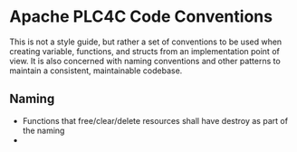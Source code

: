 # Apache PLC4C Code Conventions

This is not a style guide, but rather a set of conventions to be used when creating variable, functions, and structs from an implementation point of view.
It is also concerned with naming conventions and other patterns to maintain a consistent, maintainable codebase.

## Naming

- Functions that free/clear/delete resources shall have destroy as part of the naming
-
